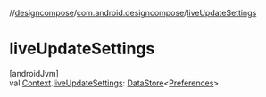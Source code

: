 //[designcompose](../../index.md)/[com.android.designcompose](index.md)/[liveUpdateSettings](live-update-settings.md)

# liveUpdateSettings

[androidJvm]\
val [Context](https://developer.android.com/reference/kotlin/android/content/Context.html).[liveUpdateSettings](live-update-settings.md): [DataStore](https://developer.android.com/reference/kotlin/androidx/datastore/core/DataStore.html)&lt;[Preferences](https://developer.android.com/reference/kotlin/androidx/datastore/preferences/core/Preferences.html)&gt;
